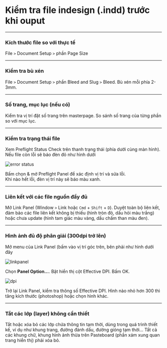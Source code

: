 # Kiểm tra file indesign (.indd) trước khi ouput

---

### Kích thước file so với thực tế

File `>` Document Setup `>` phần Page Size

---

### Kiểm tra bù xén

File `>` Document Setup `>` phần Bleed and Slug `>` Bleed. Bù xén mỗi phía 2-3mm.

---

### Số trang, mục lục (nếu có)

Kiểm tra vị trí đặt số trang trên masterpage. So sánh số trang của từng phần so với mục lục.

---

### Kiểm tra trạng thái file

Xem Preflight Status Check trên thanh trạng thái (phía dưới cùng màn hình). Nếu file còn lỗi sẽ báo đèn đỏ như hình dưới

![error status](https://dl.dropboxusercontent.com/u/335478/Screen-Shot-2016-01-31-at-8.28.07-PM.jpg)

Bấm chọn & mở Preflight Panel để xác định vị trí và sửa lỗi.  
Khi nào hết lỗi, đèn vị trí này sẽ báo màu xanh.

---

### Liên kết với các file nguồn đầy đủ

Mở Link Panel (Window `>` Link hoặc `Cmd` + `Shift` + `D`). Duyệt toàn bộ liên kết, đảm bảo các file liên kết không bị thiếu (hình tròn đỏ, dấu hỏi màu trắng) hoặc chưa update (hình tam giác màu vàng, dấu chấm than màu đen). 

---

### Hình ảnh đủ độ phân giải (300dpi trở lên)

Mở menu của Link Panel (bấm vào vị trí góc trên, bên phải như hình dưới đây

![linkpanel](https://dl.dropboxusercontent.com/u/335478/Screen-Shot-2016-01-31-at-8.13.22-PM.jpg)

Chọn **Panel Option...**. Bật hiển thị cột Effective DPI. Bấm OK.

![dpi](https://dl.dropboxusercontent.com/u/335478/Screen-Shot-2016-01-31-at-8.18.08-PM.jpg)

Trở lại Link Panel, kiểm tra thông số Effective DPI. Hình nào nhỏ hơn 300 thì tăng kích thước (photoshop) hoặc chọn hình khác.

---

### Tắt các lớp (layer) không cần thiết

Tắt hoặc xóa bỏ các lớp chứa thông tin tạm thời, dùng trong quá trình thiết kế, ví dụ như khung trang, đường đánh dấu, đường gióng tạm thời... Tất cả các khung chữ, khung hình ảnh thừa trên Pasteboard (phần xám xung quan trang hiển thị) phải xóa bỏ.
